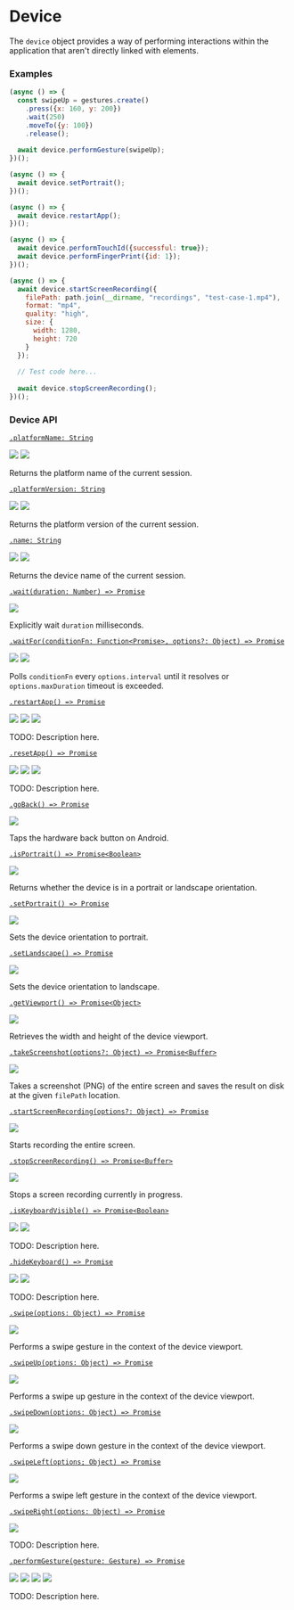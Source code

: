 # Device

The `device` object provides a way of performing interactions within the application that aren't directly linked with elements.

### Examples

```javascript
(async () => {
  const swipeUp = gestures.create()
    .press({x: 160, y: 200})
    .wait(250)
    .moveTo({y: 100})
    .release();
  
  await device.performGesture(swipeUp);
})();
```

```javascript
(async () => {
  await device.setPortrait();
})();
```

```javascript
(async () => {
  await device.restartApp();
})();
```

```javascript
(async () => {
  await device.performTouchId({successful: true});
  await device.performFingerPrint({id: 1});
})();
```

```javascript
(async () => {
  await device.startScreenRecording({
    filePath: path.join(__dirname, "recordings", "test-case-1.mp4"),
    format: "mp4",
    quality: "high",
    size: {
      width: 1280,
      height: 720
    }
  });
  
  // Test code here...
  
  await device.stopScreenRecording(); 
})();
```

### Device API

[```.platformName: String```](./device/platformName.md)

<img src="https://img.shields.io/badge/Platform-Both-blue.svg" /> <img src="https://img.shields.io/badge/Docs-TODO-red.svg" />

Returns the platform name of the current session.

[```.platformVersion: String```](./device/platformVersion.md)

<img src="https://img.shields.io/badge/Platform-Both-blue.svg" /> <img src="https://img.shields.io/badge/Docs-TODO-red.svg" />

Returns the platform version of the current session.

[```.name: String```](./device/name.md)

<img src="https://img.shields.io/badge/Platform-Both-blue.svg" /> <img src="https://img.shields.io/badge/Docs-TODO-red.svg" />

Returns the device name of the current session.

[```.wait(duration: Number) => Promise```](./device/wait.md)

<img src="https://img.shields.io/badge/Platform-Both-blue.svg" />

Explicitly wait `duration` milliseconds.

[```.waitFor(conditionFn: Function<Promise>, options?: Object) => Promise```](./device/waitFor.md)

<img src="https://img.shields.io/badge/Platform-Both-blue.svg" /> <img src="https://img.shields.io/badge/Docs-TODO-red.svg" />

Polls `conditionFn` every `options.interval` until it resolves or `options.maxDuration` timeout is exceeded.

[```.restartApp() => Promise```](./device/restartApp.md)

<img src="https://img.shields.io/badge/Platform-Both-blue.svg" /> <img src="https://img.shields.io/badge/Docs-TODO-red.svg" /> <img src="https://img.shields.io/badge/Tests-TODO-red.svg" />

TODO: Description here.

[```.resetApp() => Promise```](./device/resetApp.md)

<img src="https://img.shields.io/badge/Platform-Both-blue.svg" /> <img src="https://img.shields.io/badge/Docs-TODO-red.svg" /> <img src="https://img.shields.io/badge/Tests-TODO-red.svg" />

TODO: Description here.

[```.goBack() => Promise```](./device/goBack.md)

<img src="https://img.shields.io/badge/Platform-Android-blue.svg" />

Taps the hardware back button on Android.

[```.isPortrait() => Promise<Boolean>```](./device/isPortrait.md)

<img src="https://img.shields.io/badge/Platform-Both-blue.svg" />

Returns whether the device is in a portrait or landscape orientation.

[```.setPortrait() => Promise```](./device/setPortrait.md)

<img src="https://img.shields.io/badge/Platform-Both-blue.svg" />

Sets the device orientation to portrait.

[```.setLandscape() => Promise```](./device/setLandscape.md)

<img src="https://img.shields.io/badge/Platform-Both-blue.svg" />

Sets the device orientation to landscape.

[```.getViewport() => Promise<Object>```](./device/getViewport.md)

<img src="https://img.shields.io/badge/Platform-Both-blue.svg" />

Retrieves the width and height of the device viewport.

[```.takeScreenshot(options?: Object) => Promise<Buffer>```](./device/takeScreenshot.md)

<img src="https://img.shields.io/badge/Platform-Both-blue.svg" />

Takes a screenshot (PNG) of the entire screen and saves the result on disk at the given `filePath` location.

[```.startScreenRecording(options?: Object) => Promise```](./device/startScreenRecording.md)

<img src="https://img.shields.io/badge/Platform-Both-blue.svg" />

Starts recording the entire screen.

[```.stopScreenRecording() => Promise<Buffer>```](./device/stopScreenRecording.md)

<img src="https://img.shields.io/badge/Platform-Both-blue.svg" />

Stops a screen recording currently in progress.

[```.isKeyboardVisible() => Promise<Boolean>```](./device/isKeyboardVisible.md)

<img src="https://img.shields.io/badge/Platform-Both-blue.svg" /> <img src="https://img.shields.io/badge/Docs-TODO-red.svg" />

TODO: Description here.

[```.hideKeyboard() => Promise```](./device/hideKeyboard.md)

<img src="https://img.shields.io/badge/Platform-Both-blue.svg" /> <img src="https://img.shields.io/badge/Docs-TODO-red.svg" />

TODO: Description here.

[```.swipe(options: Object) => Promise```](./device/swipe.md)

<img src="https://img.shields.io/badge/Platform-Both-blue.svg" />

Performs a swipe gesture in the context of the device viewport.

[```.swipeUp(options: Object) => Promise```](./device/swipeUp.md)

<img src="https://img.shields.io/badge/Platform-Both-blue.svg" />

Performs a swipe up gesture in the context of the device viewport.

[```.swipeDown(options: Object) => Promise```](./device/swipeDown.md)

<img src="https://img.shields.io/badge/Platform-Both-blue.svg" />

Performs a swipe down gesture in the context of the device viewport.

[```.swipeLeft(options; Object) => Promise```](./device/swipeLeft.md)

<img src="https://img.shields.io/badge/Platform-Both-blue.svg" />

Performs a swipe left gesture in the context of the device viewport.

[```.swipeRight(options: Object) => Promise```](./device/swipeRight.md)

<img src="https://img.shields.io/badge/Platform-Both-blue.svg" />

TODO: Description here.

[```.performGesture(gesture: Gesture) => Promise```](./device/performGesture.md)

<img src="https://img.shields.io/badge/Platform-Both-blue.svg" /> <img src="https://img.shields.io/badge/Dev-WIP-orange.svg" /> <img src="https://img.shields.io/badge/Docs-TODO-red.svg" /> <img src="https://img.shields.io/badge/Tests-WIP-orange.svg" />

TODO: Description here.
